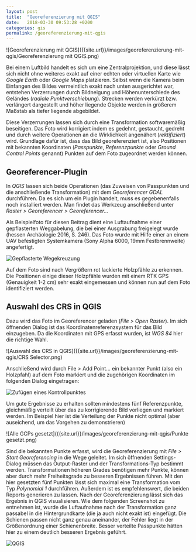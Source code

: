 ```yaml
---
layout: post
title:  "Georeferenzierung mit QGIS"
date:   2018-03-30 09:53:28 +0200
categories: gis
permalink: /georeferenzierung-mit-qgis
---
```


![Georeferenzierung mit QGIS]({{site.url}}/images/georeferenzierung-mit-qgis/Georeferenzierung mit QGIS.png)


Bei einem Luftbild handelt es sich um eine Zentralprojektion, und diese lässt sich nicht ohne weiteres exakt auf einer echten oder virtuellen Karte wie *Google Earth* oder *Google Maps* platzieren. Selbst wenn die Kamera beim Einfangen des Bildes vermeintlich exakt nach unten ausgerichtet war, entstehen Verzerrungen durch Bildneigung und Höhenunterschiede des Geländes (*radiale Punktverschiebung*). Strecken werden verkürzt bzw. verlängert dargestellt und höher liegende Objekte werden in größerem Maßstab als tiefer liegende abgebildet.

<!--more-->

Diese Verzerrungen lassen sich durch eine Transformation softwaremäßig beseitigen. Das Foto wird korrigiert indem es gedehnt, gestaucht, gedreht und durch weitere Operationen an die Wirklichkeit angenähert (*rektifiziert*) wird. Grundlage dafür ist, dass das Bild georeferenziert ist, also Positionen mit bekannten Koordinaten (*Passpunkte*, *Referenzpunkte* oder *Ground Control Points* genannt) Punkten auf dem Foto zugeordnet werden können.

## Georeferencer-Plugin
In *QGIS* lassen sich beide Operationen (das Zuweisen von Passpunkten und die anschließende Transformation) mit dem *Georeferencer GDAL* durchführen. Da es sich um ein Plugin handelt, muss es gegebenenfalls noch installiert werden. Man findet das Werkzeug anschließend unter *Raster > Georeferencer > Georeferencer...*

Als Beispielfoto für diesen Beitrag dient eine Luftaufnahme einer gepflasterten Weggabelung, die bei einer Ausgrabung freigelegt wurde (hessen Archäologie 2016, S. 246). Das Foto wurde mit Hilfe einer an einem UAV befestigten Systemkamera (Sony Alpha 6000, 19mm Festbrennweite) angefertigt.

![Gepflasterte Wegekreuzung]({{site.url}}/images/georeferenzierung-mit-qgis/Weggabelung.jpg)

Auf dem Foto sind nach Vergrößern rot lackierte Holzpfähle zu erkennen. Die Positionen einige dieser Holzpfähle wurden mit einem RTK GPS (Genauigkeit 1-2 cm) sehr exakt eingemessen und können nun auf dem Foto identifiziert werden.

## Auswahl des CRS in QGIS
Dazu wird das Foto im Georeferencer geladen (*File > Open Raster*). Im sich öffnenden Dialog ist das Koordinatenreferenzsystem für das Bild einzugeben. Da die Koordinaten mit GPS erfasst wurden, ist *WGS 84* hier die richtige Wahl.

![Auswahl des CRS in QGIS]({{site.url}}/images/georeferenzierung-mit-qgis/CRS Selector.png)

 Anschließend wird durch File > Add Point... ein bekannter Punkt (also ein Holzpfahl) auf dem Foto markiert und die zugehörigen Koordinaten im folgenden Dialog eingetragen:

![Zufügen eines Kontrollpunktes]({{site.url}}/images/georeferenzierung-mit-qgis/AddPoint.png)

Um gute Ergebnisse zu erhalten sollten mindestens fünf Referenzpunkte, gleichmäßig verteilt über das zu korrigierende Bild vorliegen und markiert werden. Im Beispiel hier ist die Verteilung der Punkte nicht optimal (aber auseichend, um das Vorgehen zu demonstrieren)

![Alle GCPs gesetzt]({{site.url}}/images/georeferenzierung-mit-qgis/Punkte gesetzt.png)


Sind die bekannten Punkte erfasst, wird die Georeferenzierung mit *File > Start Georeferencing* in die Wege geleitet. Im sich öffnenden Settings-Dialog müssen das Output-Raster und der Transformations-Typ bestimmt werden. Transformationen höheren Grades benötigen mehr Punkte, können aber durch mehr Freiheitsgrade zu besseren Ergebnissen führen. Mit den hier gesetzten fünf Punkten lässt sich maximal eine Transformation vom Typ *Polynomial 1* durchführen. Außerdem ist es empfehlenswert, die beiden Reports generieren zu lassen. 
Nach der Georeferenzierung lässt sich das Ergebnis in QGIS visualisieren. Wie dem folgenden Screenshot zu entnehmen ist, wurde die Luftaufnahme nach der Transformation ganz passabel in die Hintergrundkarte (die ja auch nicht exakt ist) eingefügt. Die Schienen passen nicht ganz genau aneinander, der Fehler liegt in der Größenordnung einer Schienenbreite. 
Besser verteilte Passpunkte hätten hier zu einem deutlich besseren Ergebnis geführt.


![QGIS]({{site.url}}/images/georeferenzierung-mit-qgis/ergebnis.png)





